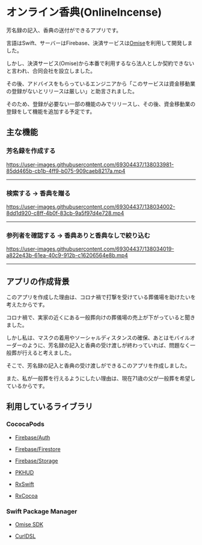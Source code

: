 # オンライン香典(OnlineIncense)
芳名録の記入、香典の送付ができるアプリです。

言語はSwift、サーバーはFirebase、決済サービスは[Omise](https://www.omise.co/)を利用して開発しました。

しかし、決済サービス(Omise)から本番で利用するなら法人としか契約できないと言われ、合同会社を設立しました。

その後、アドバイスをもらっているエンジニアから「このサービスは資金移動業の登録がないとリリースは厳しい」と助言されました。

そのため、登録が必要ない一部の機能のみでリリースし、その後、資金移動業の登録をして機能を追加する予定です。

## 主な機能

### 芳名録を作成する

https://user-images.githubusercontent.com/69304437/138033981-85dd465b-cb1b-4ff9-b075-909caeb8217a.mp4

---

### 検索する → 香典を贈る

https://user-images.githubusercontent.com/69304437/138034002-8dd1d920-c8ff-4b0f-83cb-9a5f97d4e728.mp4

---

### 参列者を確認する → 香典ありと香典なしで絞り込む

https://user-images.githubusercontent.com/69304437/138034019-a822e43b-61ea-40c9-912b-c16206564e8b.mp4

---

## アプリの作成背景
このアプリを作成した理由は、コロナ禍で打撃を受けている葬儀場を助けたいを考えたからです。

コロナ禍で、実家の近くにある一般葬向けの葬儀場の売上が下がっていると聞きました。

しかし私は、マスクの着用やソーシャルディスタンスの確保、あとはモバイルオーダーのように、芳名録の記入と香典の受け渡しが終わっていれば、問題なく一般葬が行えると考えました。

そこで、芳名録の記入と香典の受け渡しができるこのアプリを作成しました。

また、私が一般葬を行えるようにしたい理由は、現在71歳の父が一般葬を希望しているからです。

## 利用しているライブラリ

### CococaPods
- [Firebase/Auth](https://github.com/firebase/firebase-ios-sdk)

- [Firebase/Firestore](https://github.com/firebase/firebase-ios-sdk)

- [Firebase/Storage](https://github.com/firebase/firebase-ios-sdk)

- [PKHUD](https://github.com/pkluz/PKHUD)

- [RxSwift](https://github.com/ReactiveX/RxSwift)

- [RxCocoa](https://github.com/ReactiveX/RxSwift)

### Swift Package Manager

- [Omise SDK](https://github.com/omise/omise-ios.git)

- [CurlDSL](https://github.com/zonble/CurlDSL)
